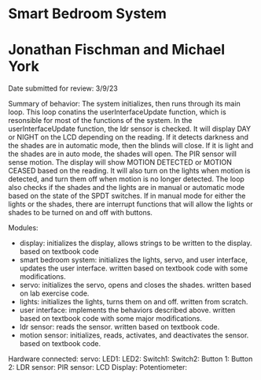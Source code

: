 # Smart Bedroom System
# Jonathan Fischman and Michael York

Date submitted for review: 3/9/23

Summary of behavior:
The system initializes, then runs through its main loop. This loop conatins the userInterfaceUpdate function, which is resonsible for most of the functions of the system. In the userInterfaceUpdate function, the ldr sensor is checked. It will display DAY or NIGHT on the LCD depending on the reading. If it detects darkness and the shades are in automatic mode, then the blinds will close. If it is light and the shades are in auto mode, the shades will open. The PIR sensor will sense motion. The display will show MOTION DETECTED or MOTION CEASED based on the reading. It will also turn on the lights when motion is detected, and turn them off when motion is no longer detected. The loop also checks if the shades and the lights are in manual or automatic mode based on the state of the SPDT switches. If in manual mode for either the lights or the shades, there are interrupt functions that will allow the lights or shades to be turned on and off with buttons.

Modules:
- display: initializes the display, allows strings to be written to the display. based on textbook code
- smart bedroom system: initializes the lights, servo, and user interface, updates the user interface. written based on textbook code with some modifications.
- servo: initializes the servo, opens and closes the shades. written based on lab exercise code.
- lights: initializes the lights, turns them on and off. written from scratch.
- user interface: implements the behaviors described above. written based on textbook code with some major modifications.
- ldr sensor: reads the sensor. written based on textbook code.
- motion sensor: initializes, reads, activates, and deactivates the sensor. based on textbook code.

Hardware connected:
servo:
LED1:
LED2:
Switch1:
Switch2:
Button 1:
Button 2:
LDR sensor:
PIR sensor:
LCD Display:
Potentiometer:
